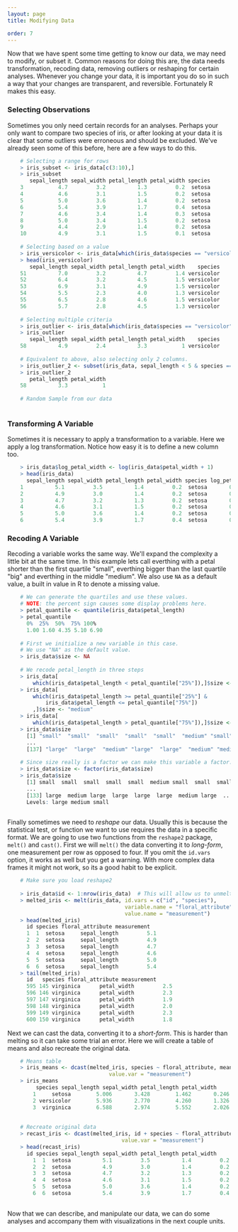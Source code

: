 ```yaml
---
layout: page
title: Modifying Data

order: 7
---
```


Now that we have spent some time getting to know our data, we may need
to modify, or subset it. Common reasons for doing this are, the data needs 
transformation, recoding data, removing outliers or reshaping for certain analyses. 
Whenever you change your data, it is important you do so in such a way that 
your changes are transparent, and reversible. Fortunately R makes this easy.

### Selecting Observations

Sometimes you only need certain records for an analyses. Perhaps your only
want to compare two species of iris, or after looking at your data it is clear
that some outliers were erroneous and should be excluded. We've already seen 
some of this before, here are a few ways to do this.

```R
    # Selecting a range for rows
    > iris_subset <- iris_data[c(3:10),]
    > iris_subset
       sepal_length sepal_width petal_length petal_width species
    3           4.7         3.2          1.3         0.2  setosa
    4           4.6         3.1          1.5         0.2  setosa
    5           5.0         3.6          1.4         0.2  setosa
    6           5.4         3.9          1.7         0.4  setosa
    7           4.6         3.4          1.4         0.3  setosa
    8           5.0         3.4          1.5         0.2  setosa
    9           4.4         2.9          1.4         0.2  setosa
    10          4.9         3.1          1.5         0.1  setosa
    
    # Selecting based on a value
    > iris_versicolor <- iris_data[which(iris_data$species == "versicolor"),]
    > head(iris_versicolor)
       sepal_length sepal_width petal_length petal_width    species
    51          7.0         3.2          4.7         1.4 versicolor
    52          6.4         3.2          4.5         1.5 versicolor
    53          6.9         3.1          4.9         1.5 versicolor
    54          5.5         2.3          4.0         1.3 versicolor
    55          6.5         2.8          4.6         1.5 versicolor
    56          5.7         2.8          4.5         1.3 versicolor
    
    # Selecting multiple criteria
    > iris_outlier <- iris_data[which(iris_data$species == "versicolor" & iris_data$sepal_length < 5),]
    > iris_outlier
       sepal_length sepal_width petal_length petal_width    species
    58          4.9         2.4          3.3           1 versicolor
    
    # Equivalent to above, also selecting only 2 columns.
    > iris_outlier_2 <- subset(iris_data, sepal_length < 5 & species == "versicolor", select=c(petal_length, petal_width))
    > iris_outlier_2
       petal_length petal_width
    58          3.3           1
    
    # Random Sample from our data
    
```

### Transforming A Variable

Sometimes it is necessary to apply a transformation to a variable. Here 
we apply a log transformation. Notice how easy it is to define a new column too.

```R
    > iris_data$log_petal_width <- log(iris_data$petal_width + 1)
    > head(iris_data)
      sepal_length sepal_width petal_length petal_width species log_petal_width
    1          5.1         3.5          1.4         0.2  setosa       0.1823216
    2          4.9         3.0          1.4         0.2  setosa       0.1823216
    3          4.7         3.2          1.3         0.2  setosa       0.1823216
    4          4.6         3.1          1.5         0.2  setosa       0.1823216
    5          5.0         3.6          1.4         0.2  setosa       0.1823216
    6          5.4         3.9          1.7         0.4  setosa       0.3364722
```

### Recoding A Variable

Recoding a variable works the same way. We'll expand the complexity a little 
bit at the same time. In this example lets call everthing with a petal shorter
than the first quartile "small", everthing bigger than the last quartile "big"
and everthing in the middle "medium". We also use `NA` as a default value, 
a built in value in R to denote a missing value.


```R
    # We can generate the quartiles and use these values.
    # NOTE: the percent sign causes some display problems here.
    > petal_quantile <- quantile(iris_data$petal_length)
    > petal_quantile
      0%  25%  50%  75% 100% 
      1.00 1.60 4.35 5.10 6.90 
    
    # First we initialize a new variable in this case.
    # We use "NA" as the default value.
    > iris_data$size <- NA
    
    # We recode petal_length in three steps
    > iris_data[
        which(iris_data$petal_length < petal_quantile["25%"]),]$size <- "small"
    > iris_data[
        which(iris_data$petal_length >= petal_quantile["25%"] & 
            iris_data$petal_length <= petal_quantile["75%"])
        ,]$size <- "medium"
    > iris_data[
        which(iris_data$petal_length > petal_quantile["75%"]),]$size <- "large"
    > iris_data$size
      [1] "small"  "small"  "small"  "small"  "small"  "medium" "small"  ... 
      ...
      [137] "large"  "large"  "medium" "large"  "large"  "medium" "medium" ...
      
    # Since size really is a factor we can make this variable a factor.
    > iris_data$size <- factor(iris_data$size)
    > iris_data$size
      [1] small  small  small  small  small  medium small  small  small ...
      ...
      [133] large  medium large  large  large  large  medium large  ...
      Levels: large medium small
      
```

Finally sometimes we need to *reshape* our data. Usually this is because
the statistical test, or function we want to use requires the data in a 
specific format. We are going to use two functions from the `reshape2` package,
`melt()` and `cast()`. First we will `melt()` the data converting it to
*long-form*, one measurement per row as opposed to four. If you omit
the `id.vars` option, it works as well but you get a warning. With more complex
data frames it might not work, so its a good habit to be explicit.

```R
    # Make sure you load reshape2
    
    > iris_data$id <- 1:nrow(iris_data)  # This will allow us to unmelt later
    > melted_iris <- melt(iris_data, id.vars = c("id", "species"), 
                                     variable.name = "floral_attribute", 
                                     value.name = "measurement")
    > head(melted_iris)
      id species floral_attribute measurement
      1  1  setosa     sepal_length         5.1
      2  2  setosa     sepal_length         4.9
      3  3  setosa     sepal_length         4.7
      4  4  setosa     sepal_length         4.6
      5  5  setosa     sepal_length         5.0
      6  6  setosa     sepal_length         5.4
    > tail(melted_iris)
      id   species floral_attribute measurement
      595 145 virginica      petal_width         2.5
      596 146 virginica      petal_width         2.3
      597 147 virginica      petal_width         1.9
      598 148 virginica      petal_width         2.0
      599 149 virginica      petal_width         2.3
      600 150 virginica      petal_width         1.8
```

Next we can cast the data, converting it to a *short-form*. This is harder than
melting so it can take some trial an error. Here we will create a table of 
means and also recreate the original data.


```R
    # Means table
    > iris_means <- dcast(melted_iris, species ~ floral_attribute, mean, 
                                value.var = "measurement")
    > iris_means
         species sepal_length sepal_width petal_length petal_width
        1     setosa        5.006       3.428        1.462       0.246
        2 versicolor        5.936       2.770        4.260       1.326
        3  virginica        6.588       2.974        5.552       2.026
         
         
    # Recreate original data
    > recast_iris <- dcast(melted_iris, id + species ~ floral_attribute, 
                                    value.var = "measurement")
    > head(recast_iris)
      id species sepal_length sepal_width petal_length petal_width
        1  1  setosa          5.1         3.5          1.4         0.2
        2  2  setosa          4.9         3.0          1.4         0.2
        3  3  setosa          4.7         3.2          1.3         0.2
        4  4  setosa          4.6         3.1          1.5         0.2
        5  5  setosa          5.0         3.6          1.4         0.2
        6  6  setosa          5.4         3.9          1.7         0.4
    
```



Now that we can describe, and manipulate our data, we can do some analyses
and accompany them with visualizations in the next couple units.
        
        

    







